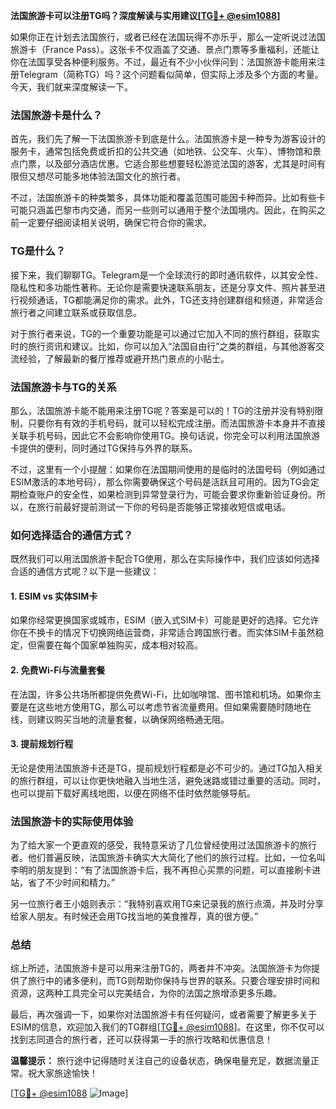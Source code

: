 **法国旅游卡可以注册TG吗？深度解读与实用建议[[TG💪+ @esim1088](https://t.me/s/esim1088)]**

如果你正在计划去法国旅行，或者已经在法国玩得不亦乐乎，那么一定听说过法国旅游卡（France Pass）。这张卡不仅涵盖了交通、景点门票等多重福利，还能让你在法国享受各种便利服务。不过，最近有不少小伙伴问到：法国旅游卡能用来注册Telegram（简称TG）吗？这个问题看似简单，但实际上涉及多个方面的考量。今天，我们就来深度解读一下。

### 法国旅游卡是什么？

首先，我们先了解一下法国旅游卡到底是什么。法国旅游卡是一种专为游客设计的服务卡，通常包括免费或折扣的公共交通（如地铁、公交车、火车）、博物馆和景点门票，以及部分酒店优惠。它适合那些想要轻松游览法国的游客，尤其是时间有限但又想尽可能多地体验法国文化的旅行者。

不过，法国旅游卡的种类繁多，具体功能和覆盖范围可能因卡种而异。比如有些卡可能只涵盖巴黎市内交通，而另一些则可以通用于整个法国境内。因此，在购买之前一定要仔细阅读相关说明，确保它符合你的需求。

### TG是什么？

接下来，我们聊聊TG。Telegram是一个全球流行的即时通讯软件，以其安全性、隐私性和多功能性著称。无论你是需要快速联系朋友，还是分享文件、照片甚至进行视频通话，TG都能满足你的需求。此外，TG还支持创建群组和频道，非常适合旅行者之间建立联系或获取信息。

对于旅行者来说，TG的一个重要功能是可以通过它加入不同的旅行群组，获取实时的旅行资讯和建议。比如，你可以加入“法国自由行”之类的群组，与其他游客交流经验，了解最新的餐厅推荐或避开热门景点的小贴士。

### 法国旅游卡与TG的关系

那么，法国旅游卡能不能用来注册TG呢？答案是可以的！TG的注册并没有特别限制，只要你有有效的手机号码，就可以轻松完成注册。而法国旅游卡本身并不直接关联手机号码，因此它不会影响你使用TG。换句话说，你完全可以利用法国旅游卡提供的便利，同时通过TG保持与外界的联系。

不过，这里有一个小提醒：如果你在法国期间使用的是临时的法国号码（例如通过ESIM激活的本地号码），那么你需要确保这个号码是活跃且可用的。因为TG会定期检查账户的安全性，如果检测到异常登录行为，可能会要求你重新验证身份。所以，在旅行前最好提前测试一下你的号码是否能够正常接收短信或电话。

### 如何选择适合的通信方式？

既然我们可以用法国旅游卡配合TG使用，那么在实际操作中，我们应该如何选择合适的通信方式呢？以下是一些建议：

#### 1. **ESIM vs 实体SIM卡**
   如果你经常更换国家或城市，ESIM（嵌入式SIM卡）可能是更好的选择。它允许你在不换卡的情况下切换网络运营商，非常适合跨国旅行者。而实体SIM卡虽然稳定，但需要在每个国家单独购买，成本相对较高。

#### 2. **免费Wi-Fi与流量套餐**
   在法国，许多公共场所都提供免费Wi-Fi，比如咖啡馆、图书馆和机场。如果你主要是在这些地方使用TG，那么可以考虑节省流量费用。但如果需要随时随地在线，则建议购买当地的流量套餐，以确保网络畅通无阻。

#### 3. **提前规划行程**
   无论是使用法国旅游卡还是TG，提前规划行程都是必不可少的。通过TG加入相关的旅行群组，可以让你更快地融入当地生活，避免迷路或错过重要的活动。同时，也可以提前下载好离线地图，以便在网络不佳时依然能够导航。

### 法国旅游卡的实际使用体验

为了给大家一个更直观的感受，我特意采访了几位曾经使用过法国旅游卡的旅行者。他们普遍反映，法国旅游卡确实大大简化了他们的旅行过程。比如，一位名叫李明的朋友提到：“有了法国旅游卡后，我不再担心买票的问题，可以直接刷卡进站，省了不少时间和精力。”

另一位旅行者王小姐则表示：“我特别喜欢用TG来记录我的旅行点滴，并及时分享给家人朋友。有时候还会用TG找当地的美食推荐，真的很方便。”

### 总结

综上所述，法国旅游卡是可以用来注册TG的，两者并不冲突。法国旅游卡为你提供了旅行中的诸多便利，而TG则帮助你保持与世界的联系。只要合理安排时间和资源，这两种工具完全可以完美结合，为你的法国之旅增添更多乐趣。

最后，再次强调一下，如果你对法国旅游卡有任何疑问，或者需要了解更多关于ESIM的信息，欢迎加入我们的TG群组[[TG💪+ @esim1088](https://t.me/s/esim1088)]。在这里，你不仅可以找到志同道合的旅行者，还可以获得第一手的旅行攻略和优惠信息！

**温馨提示：** 旅行途中记得随时关注自己的设备状态，确保电量充足，数据流量正常。祝大家旅途愉快！

[[TG💪+ @esim1088](https://t.me/s/esim1088) ![Image](https://i.postimg.cc/4NQfJmqS/Snipaste-2025-05-13-00-14-12.png)]